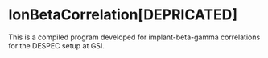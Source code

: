 # IonBetaCorrelation[DEPRICATED]

This is a compiled program developed for implant-beta-gamma correlations for the DESPEC setup at GSI.

